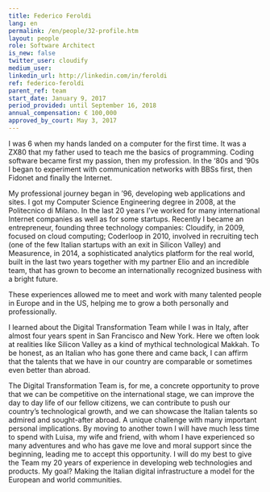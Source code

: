 ```yaml
---
title: Federico Feroldi
lang: en
permalink: /en/people/32-profile.htm
layout: people
role: Software Architect
is_new: false
twitter_user: cloudify
medium_user:
linkedin_url: http://linkedin.com/in/feroldi
ref: federico-feroldi
parent_ref: team
start_date: January 9, 2017
period_provided: until September 16, 2018
annual_compensation: € 100,000
approved_by_court: May 3, 2017
---
```

I was 6 when my hands landed on a computer for the first time. It was a ZX80 that my father used to teach me the basics of programming. Coding software became first my passion, then my profession. In the ‘80s and ‘90s I began to experiment with communication networks with BBSs first, then Fidonet and finally the Internet.

My professional journey began in ’96, developing web applications and sites. I got my Computer Science Engineering degree in 2008, at the Politecnico di Milano. In the last 20 years I’ve worked for many international Internet companies as well as for some startups. Recently I became an entrepreneur, founding three technology  companies: Cloudify, in 2009, focused on cloud computing; Coderloop in 2010, involved in recruiting tech (one of the few Italian startups with an exit in Silicon Valley) and Measurence, in 2014, a sophisticated analytics platform for the real world, built in the last two years together with my partner Elio and an incredible team, that has grown to become an internationally recognized business with a bright future.

These experiences allowed me to meet and work with many talented people in Europe and in the US, helping me to grow a both personally and professionally.

I learned about the Digital Transformation Team while I was in Italy, after almost four years spent in San Francisco and New York. Here we often look at realities like Silicon Valley as a kind of mythical technological Makkah. To be honest, as an Italian who has gone there and came back, I can affirm that the talents that we have in our country are comparable or sometimes even better than abroad.

The Digital Transformation Team is, for me, a concrete opportunity to prove that we can be competitive on the international stage, we can improve the day to day life of our fellow citizens, we can contribute to push our country’s technological growth, and we can showcase the Italian talents so admired and sought-after abroad. A unique challenge with many important personal implications. By moving to another town I will have much less time to spend with Luisa, my wife and friend, with whom I have experienced so many adventures and who has gave me love and moral support since the beginning, leading me to accept this opportunity. I will do my best to give the Team my 20 years of experience in developing web technologies and products. My goal? Making the Italian digital infrastructure a model for the European and world communities.

